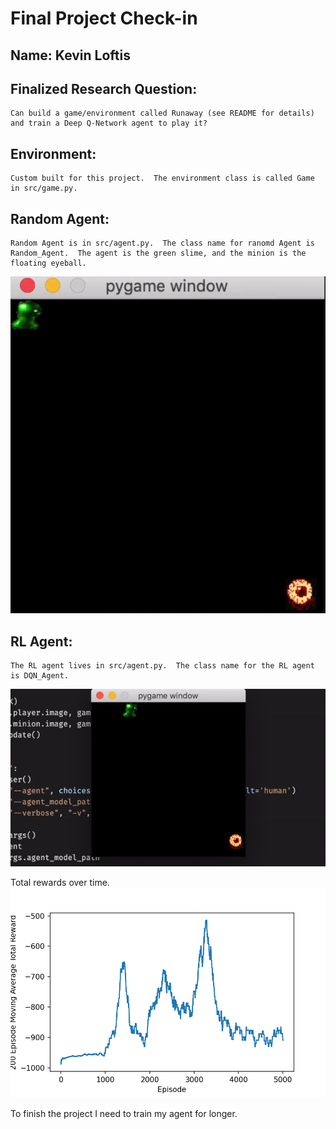 # Final Project Check-in

## Name: Kevin Loftis

## Finalized Research Question:
    Can build a game/environment called Runaway (see README for details) and train a Deep Q-Network agent to play it?

## Environment:
    Custom built for this project.  The environment class is called Game in src/game.py.

## Random Agent:
    Random Agent is in src/agent.py.  The class name for ranomd Agent is Random_Agent.  The agent is the green slime, and the minion is the floating eyeball.

![random_example](./images/runaway_random_agent.gif)


## RL Agent:
    The RL agent lives in src/agent.py.  The class name for the RL agent is DQN_Agent.

![dqn_example](./images/pygame_dqn_5000_episodes.gif)

Total rewards over time.
![rewards_over_time](./images/rewards_over_time.png)



To finish the project I need to train my agent for longer.